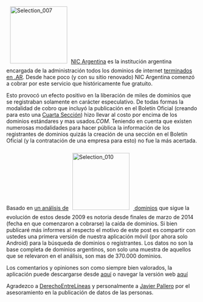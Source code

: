 <html><body><a href="https://nic.ar/" target="_blank" rel="nofollow"><img class="alignleft wp-image-126 size-thumbnail" style="padding: 10px;" src="http://andresvazquez.com.ar/blog/wp-content/uploads/2014/11/Selection_007-150x150.png" alt="Selection_007" width="150" height="150">NIC Argentina</a> es la institución argentina encargada de la administración todos los dominios de internet <a href="https://es.wikipedia.org/wiki/.ar" target="_blank">terminados en .AR</a>. Desde hace poco (y con su sitio renovado) NIC Argentina comenzó a cobrar por este servicio que históricamente fue gratuito.

Esto provocó un efecto positivo en la liberación de miles de dominios que se registraban solamente en carácter especulativo. De todas formas la modalidad de cobro que incluyó la publicación en el Boletín Oficial (creando para esto una <a href="http://www.boletinoficial.gov.ar/CuartaSeccion/index.castle" target="_blank">Cuarta Sección</a>) hizo llevar al costo por encima de los dominios estándares y mas usados<em>.COM</em>. Teniendo en cuenta que existen numerosas modalidades para hacer pública la información de los registrantes de dominios quizás la creación de una sección en el Boletín Oficial (y la contratación de una empresa para esto) no fue la más acertada.

Basado en <a href="http://andresvazquez.com.ar/blog/api-de-dominios-argentinos/" target="_blank">un análisis de</a><a href="http://andresvazquez.com.ar/blog/wp-content/uploads/2014/11/Selection_010.png"><img class="alignleft wp-image-123 size-thumbnail" style="padding: 10px;" src="http://andresvazquez.com.ar/blog/wp-content/uploads/2014/11/Selection_010-150x150.png" alt="Selection_010" width="150" height="150"></a><a href="http://andresvazquez.com.ar/blog/api-de-dominios-argentinos/" target="_blank"> dominios</a> que sigue la evolución de estos desde 2009 es notoria desde finales de marzo de 2014 (fecha en que comenzaron a cobrarse) la caída de dominios. Si bien publicaré más informes al respecto el motivo de este post es compartir con ustedes una primera versión de nuestra aplicación móvil (por ahora solo Android) para la búsqueda de dominios o registrantes. Los datos no son la base completa de dominios argentinos, son solo una muestra de aquellos que se relevaron en el análisis, son mas de 370.000 dominios.

Los comentarios y opiniones son como siempre bien valorados, la aplicación puede descargarse desde <a href="https://play.google.com/store/apps/details?id=com.phonegap.arnicapp" target="_blank" rel="nofollow">aquí</a> o navegar la versión web <a href="http://nic.opendatacordoba.org/index.html" target="_blank">aquí</a>

Agradezco a <a href="http://www.derechoentrelineas.org/" target="_blank">DerechoEntreLíneas</a> y personalmente a <a href="https://twitter.com/javierpallero" target="_blank">Javier Pallero</a> por el asesoramiento en la publicación de datos de las personas.</body></html>